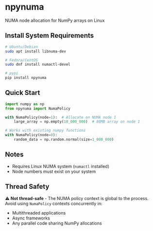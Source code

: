 # npynuma
NUMA node allocation for NumPy arrays on Linux

## Install System Requirements
```bash
# Ubuntu/Debian
sudo apt install libnuma-dev

# Fedora/CentOS
sudo dnf install numactl-devel

# pypi
pip install npynuma
```

## Quick Start
```python
import numpy as np
from npynuma import NumaPolicy

with NumaPolicy(node=1):  # Allocate on NUMA node 1
    large_array = np.empty(10_000_000)  # 80MB array on node 1

# Works with existing numpy functions
with NumaPolicy(node=0):
    random_data = np.random.normal(size=1_000_000)
```

## Notes
- Requires Linux NUMA system (`numactl` installed)
- Node numbers must exist on your system

## Thread Safety
⚠️ **Not thread-safe** - The NUMA policy context is global to the process. 
Avoid using `NumaPolicy` contexts concurrently in:
- Multithreaded applications
- Async frameworks
- Any parallel code sharing NumPy allocations
